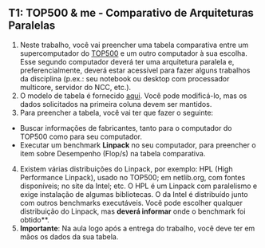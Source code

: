 T1: TOP500 & me - Comparativo de Arquiteturas Paralelas
-------------------------------------------------------

1. Neste trabalho, você vai preencher uma tabela comparativa entre um supercomputador do [TOP500](http://top500.org) e um outro computador à sua escolha. Esse segundo computador deverá ter uma arquitetura paralela e, preferencialmente, deverá estar acessível para fazer alguns trabalhos da disciplina (p.ex.: seu notebook ou desktop com processador multicore, servidor do NCC, etc.).
2. O modelo de tabela é fornecido [aqui](Entrega.md). Você pode modificá-lo, mas os dados solicitados na primeira coluna devem ser mantidos. 
3. Para preencher a tabela, você vai ter que fazer o seguinte:
  - Buscar informações de fabricantes, tanto para o computador do TOP500 como para seu computador.
  - Executar um benchmark **Linpack** no seu computador, para preencher o item sobre Desempenho (Flop/s) na tabela comparativa.
4. Existem várias distribuições do Linpack, por exemplo: HPL (High Performance Linpack), usado no TOP500; em netlib.org, com fontes disponíveis; no site da Intel; etc. O HPL é um Linpack com paralelismo e exige instalação de algumas bibliotecas. O da Intel é distribuído junto com outros benchmarks executáveis. Você pode escolher qualquer distribuição do Linpack, mas **deverá informar** onde o benchmark foi obtido**.
5. **Importante**: Na aula logo após a entrega do trabalho, você deve ter em mãos os dados da sua tabela.
